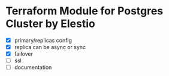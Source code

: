 # Terraform Module for Postgres Cluster by Elestio

- [x] primary/replicas config
- [x] replica can be async or sync
- [x] failover
- [ ] ssl
- [ ] documentation
